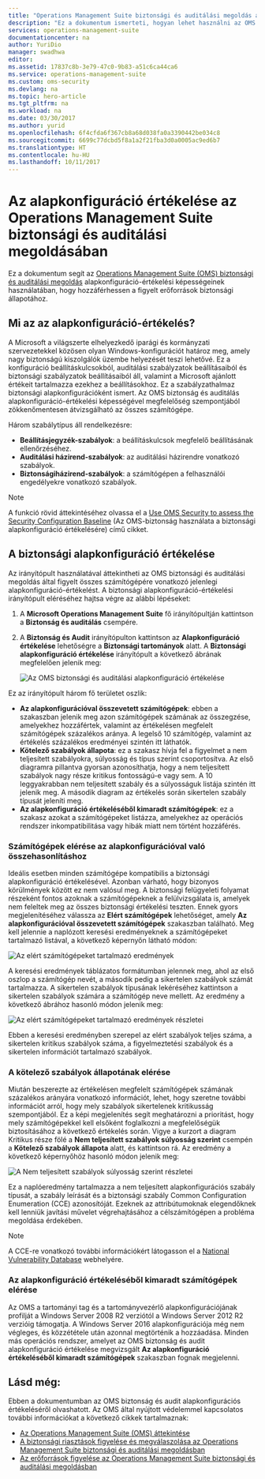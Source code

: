 ```yaml
---
title: "Operations Management Suite biztonsági és auditálási megoldás alapkonfigurációja| Microsoft Docs"
description: "Ez a dokumentum ismerteti, hogyan lehet használni az OMS biztonsági és auditálási megoldást az összes figyelt számítógép alapkonfigurációjának megfelelőségi és biztonsági célú értékelésére."
services: operations-management-suite
documentationcenter: na
author: YuriDio
manager: swadhwa
editor: 
ms.assetid: 17837c8b-3e79-47c0-9b83-a51c6ca44ca6
ms.service: operations-management-suite
ms.custom: oms-security
ms.devlang: na
ms.topic: hero-article
ms.tgt_pltfrm: na
ms.workload: na
ms.date: 03/30/2017
ms.author: yurid
ms.openlocfilehash: 6f4cfda6f367cb8a68d038fa0a3390442be034c8
ms.sourcegitcommit: 6699c77dcbd5f8a1a2f21fba3d0a0005ac9ed6b7
ms.translationtype: HT
ms.contentlocale: hu-HU
ms.lasthandoff: 10/11/2017
---
```

# <a name="baseline-assessment-in-operations-management-suite-security-and-audit-solution"></a>Az alapkonfiguráció értékelése az Operations Management Suite biztonsági és auditálási megoldásában
Ez a dokumentum segít az [Operations Management Suite (OMS) biztonsági és auditálási megoldás](operations-management-suite-overview.md) alapkonfiguráció-értékelési képességeinek használatában, hogy hozzáférhessen a figyelt erőforrások biztonsági állapotához.

## <a name="what-is-baseline-assessment"></a>Mi az az alapkonfiguráció-értékelés?
A Microsoft a világszerte elhelyezkedő iparági és kormányzati szervezetekkel közösen olyan Windows-konfigurációt határoz meg, amely nagy biztonságú kiszolgálók üzembe helyezését teszi lehetővé. Ez a konfiguráció beállításkulcsokból, auditálási szabályzatok beállításaiból és biztonsági szabályzatok beállításaiból áll, valamint a Microsoft ajánlott értékeit tartalmazza ezekhez a beállításokhoz. Ez a szabályzathalmaz biztonsági alapkonfigurációként ismert. Az OMS biztonság és auditálás alapkonfiguráció-értékelési képességével megfelelőség szempontjából zökkenőmentesen átvizsgálható az összes számítógépe. 

Három szabálytípus áll rendelkezésre:

* **Beállításjegyzék-szabályok**: a beállításkulcsok megfelelő beállításának ellenőrzéséhez.
* **Auditálási házirend-szabályok**: az auditálási házirendre vonatkozó szabályok.
* **Biztonságiházirend-szabályok**: a számítógépen a felhasználói engedélyekre vonatkozó szabályok.

> [!NOTE]
> A funkció rövid áttekintéséhez olvassa el a [Use OMS Security to assess the Security Configuration Baseline](https://blogs.technet.microsoft.com/msoms/2016/08/12/use-oms-security-to-assess-the-security-configuration-baseline/) (Az OMS-biztonság használata a biztonsági alapkonfiguráció értékelésére) című cikket.
> 
> 

## <a name="security-baseline-assessment"></a>A biztonsági alapkonfiguráció értékelése
Az irányítópult használatával áttekintheti az OMS biztonsági és auditálási megoldás által figyelt összes számítógépére vonatkozó jelenlegi alapkonfiguráció-értékelést. A biztonsági alapkonfiguráció-értékelési irányítópult eléréséhez hajtsa végre az alábbi lépéseket:

1. A **Microsoft Operations Management Suite** fő irányítópultján kattintson a **Biztonság és auditálás** csempére.
2. A **Biztonság és Audit** irányítópulton kattintson az **Alapkonfiguráció értékelése** lehetőségre a **Biztonsági tartományok** alatt. A **Biztonsági alapkonfiguráció értékelése** irányítópult a következő ábrának megfelelően jelenik meg:
   
    ![Az OMS biztonsági és auditálási alapkonfiguráció értékelése](./media/oms-security-baseline/oms-security-baseline-fig1.png)

Ez az irányítópult három fő területet oszlik:

* **Az alapkonfigurációval összevetett számítógépek**: ebben a szakaszban jelenik meg azon számítógépek számának az összegzése, amelyekhez hozzáfértek, valamint az értékelésen megfelelt számítógépek százalékos aránya. A legelső 10 számítógép, valamint az értékelés százalékos eredményei szintén itt láthatók.
* **Kötelező szabályok állapota**: ez a szakasz hívja fel a figyelmet a nem teljesített szabályokra, súlyosság és típus szerint csoportosítva. Az első diagramra pillantva gyorsan azonosíthatja, hogy a nem teljesített szabályok nagy része kritikus fontosságú-e vagy sem. A 10 leggyakrabban nem teljesített szabály és a súlyosságuk listája szintén itt jelenik meg. A második diagram az értékelés során sikertelen szabály típusát jeleníti meg. 
* **Az alapkonfiguráció értékeléséből kimaradt számítógépek**: ez a szakasz azokat a számítógépeket listázza, amelyekhez az operációs rendszer inkompatibilitása vagy hibák miatt nem történt hozzáférés. 

### <a name="accessing-computers-compared-to-baseline"></a>Számítógépek elérése az alapkonfigurációval való összehasonlításhoz
Ideális esetben minden számítógépe kompatibilis a biztonsági alapkonfiguráció értékelésével. Azonban várható, hogy bizonyos körülmények között ez nem valósul meg. A biztonsági felügyeleti folyamat részeként fontos azoknak a számítógépeknek a felülvizsgálata is, amelyek nem feleltek meg az összes biztonsági értékelési teszten. Ennek gyors megjelenítéséhez válassza az **Elért számítógépek** lehetőséget, amely **Az alapkonfigurációval összevetett számítógépek** szakaszban található. Meg kell jelennie a naplózott keresési eredményeknek a számítógépeket tartalmazó listával, a következő képernyőn látható módon:

![Az elért számítógépeket tartalmazó eredmények](./media/oms-security-baseline/oms-security-baseline-fig2.png)

A keresési eredmények táblázatos formátumban jelennek meg, ahol az első oszlop a számítógép nevét, a második pedig a sikertelen szabályok számát tartalmazza. A sikertelen szabályok típusának lekéréséhez kattintson a sikertelen szabályok számára a számítógép neve mellett. Az eredmény a következő ábrához hasonló módon jelenik meg:

![Az elért számítógépeket tartalmazó eredmények részletei](./media/oms-security-baseline/oms-security-baseline-fig3.png)

Ebben a keresési eredményben szerepel az elért szabályok teljes száma, a sikertelen kritikus szabályok száma, a figyelmeztetési szabályok és a sikertelen információt tartalmazó szabályok.

### <a name="accessing-required-rules-status"></a>A kötelező szabályok állapotának elérése
Miután beszerezte az értékelésen megfelelt számítógépek számának százalékos arányára vonatkozó információt, lehet, hogy szeretne további információt arról, hogy mely szabályok sikertelenek kritikusság szempontjából. Ez a képi megjelenítés segít meghatározni a prioritást, hogy mely számítógépekkel kell elsőként foglalkozni a megfelelőségük biztosításához a következő értékelés során. Vigye a kurzort a diagram Kritikus része fölé a **Nem teljesített szabályok súlyosság szerint** csempén a **Kötelező szabályok állapota** alatt, és kattintson rá. Az eredmény a következő képernyőhöz hasonló módon jelenik meg:

![A Nem teljesített szabályok súlyosság szerint részletei](./media/oms-security-baseline/oms-security-baseline-fig4.png) 

Ez a naplóeredmény tartalmazza a nem teljesített alapkonfigurációs szabály típusát, a szabály leírását és a biztonsági szabály Common Configuration Enumeration (CCE) azonosítóját. Ezeknek az attribútumoknak elegendőknek kell lenniük javítási művelet végrehajtásához a célszámítógépen a probléma megoldása érdekében.

> [!NOTE]
> A CCE-re vonatkozó további információkért látogasson el a [National Vulnerability Database](https://nvd.nist.gov/cce/index.cfm) webhelyére.
> 
> 

### <a name="accessing-computers-missing-baseline-assessment"></a>Az alapkonfiguráció értékeléséből kimaradt számítógépek elérése
Az OMS a tartományi tag és a tartományvezérlő alapkonfigurációjának profilját a Windows Server 2008 R2 verziótól a Windows Server 2012 R2 verzióig támogatja. A Windows Server 2016 alapkonfigurációja még nem végleges, és közzététele után azonnal megtörténik a hozzáadása. Minden más operációs rendszer, amelyet az OMS biztonság és audit alapkonfiguráció értékelése megvizsgált **Az alapkonfiguráció értékeléséből kimaradt számítógépek** szakaszban fognak megjelenni.

## <a name="see-also"></a>Lásd még:
Ebben a dokumentumban az OMS biztonság és audit alapkonfigurációs értékeléséről olvashatott. Az OMS által nyújtott védelemmel kapcsolatos további információkat a következő cikkek tartalmaznak:

* [Az Operations Management Suite (OMS) áttekintése](operations-management-suite-overview.md)
* [A biztonsági riasztások figyelése és megválaszolása az Operations Management Suite biztonsági és auditálási megoldásban](oms-security-responding-alerts.md)
* [Az erőforrások figyelése az Operations Management Suite biztonsági és auditálási megoldásban](oms-security-monitoring-resources.md)

